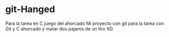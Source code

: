 # git-Hanged
Para la tarea en C juego del ahorcado
Mi proyecto con git para la tarea con Git y C ahorcado y matar dos pajaros de un tiro XD.
